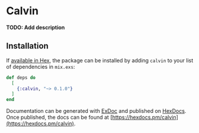 # Calvin

**TODO: Add description**

## Installation

If [available in Hex](https://hex.pm/docs/publish), the package can be installed
by adding `calvin` to your list of dependencies in `mix.exs`:

```elixir
def deps do
  [
    {:calvin, "~> 0.1.0"}
  ]
end
```

Documentation can be generated with [ExDoc](https://github.com/elixir-lang/ex_doc)
and published on [HexDocs](https://hexdocs.pm). Once published, the docs can
be found at [https://hexdocs.pm/calvin](https://hexdocs.pm/calvin).


